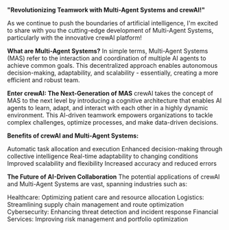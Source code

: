 **"Revolutionizing Teamwork with Multi-Agent Systems and crewAI!"**

As we continue to push the boundaries of artificial intelligence, I'm excited to share with you the cutting-edge development of Multi-Agent Systems, particularly with the innovative crewAI platform!

**What are Multi-Agent Systems?**
In simple terms, Multi-Agent Systems (MAS) refer to the interaction and coordination of multiple AI agents to achieve common goals. This decentralized approach enables autonomous decision-making, adaptability, and scalability - essentially, creating a more efficient and robust team.

**Enter crewAI: The Next-Generation of MAS**
crewAI takes the concept of MAS to the next level by introducing a cognitive architecture that enables AI agents to learn, adapt, and interact with each other in a highly dynamic environment. This AI-driven teamwork empowers organizations to tackle complex challenges, optimize processes, and make data-driven decisions.

**Benefits of crewAI and Multi-Agent Systems:**

 Automatic task allocation and execution
 Enhanced decision-making through collective intelligence
 Real-time adaptability to changing conditions
 Improved scalability and flexibility
 Increased accuracy and reduced errors

**The Future of AI-Driven Collaboration**
The potential applications of crewAI and Multi-Agent Systems are vast, spanning industries such as:

 Healthcare: Optimizing patient care and resource allocation
 Logistics: Streamlining supply chain management and route optimization
 Cybersecurity: Enhancing threat detection and incident response
 Financial Services: Improving risk management and portfolio optimization

